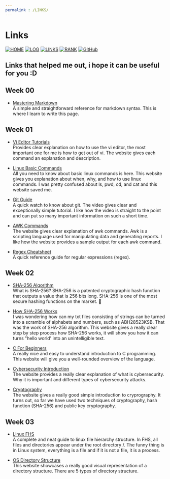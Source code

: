 ```yaml
---
permalink : /LINKS/
---
```


# Links
[![HOME](https://img.shields.io/badge/HOME-80182f?style=for-the-badge&logoColor=white)](https://rickyantowm.github.io/os212/)
[![LOG](https://img.shields.io/badge/LOG-8fa5a9?style=for-the-badge&logoColor=white)](https://raw.githubusercontent.com/rickyantowm/os212/main/TXT/mylog.txt)
[![LINKS](https://img.shields.io/badge/LINK-3a6971?style=for-the-badge&logoColor=white)](LINKS/)
[![RANK](https://img.shields.io/badge/RANK-3b3738?style=for-the-badge&logoColor=white)](https://raw.githubusercontent.com/rickyantowm/os212/main/TXT/myrank.txt)
[![GitHub](https://img.shields.io/badge/GitHub-a6474b?style=for-the-badge&logo=github&logoColor=white)](https://github.com/rickyantowm/os212/)

 
## Links that helped me out, i hope it can be useful for you :D

## Week 00

* [Mastering Markdown](https://guides.github.com/features/mastering-markdown/)<br> A simple and straightforward reference for markdown syntax. This is where I learn to write this page.

## Week 01
* [Vi Editor Tutorials](https://www.tutorialspoint.com/unix/unix-vi-editor.htm)<br> Provides clear explanation on how to use the vi editor, the most important one for me is how to get out of vi. The website gives each command an explanation and description.

* [Linux Basic Commands](https://www.hostinger.co.id/tutorial/perintah-dasar-linux)<br> All you need to know about basic linux commands is here. This website gives you explanation about when, why, and how to use linux commands. I was pretty confused about ls, pwd, cd, and cat and this website saved me.

* [Git Guide](https://www.youtube.com/watch?v=USjZcfj8yxE) <br> A quick watch to know about git. The video gives clear and exceptionally simple tutorial. I like how the video is straight to the point and can put so many important information on such a short time.

* [AWK Commands](https://www.geeksforgeeks.org/awk-command-unixlinux-examples/) <br> The website gives clear explanation of awk commands. Awk is a scripting language used for manipulating data and generating reports. I like how the website provides a sample output for each awk command.

* [Regex Cheatsheet](https://cheatography.com/davechild/cheat-sheets/regular-expressions/) <br> A quick reference guide for regular expressions (regex).


## Week 02
 
* [SHA-256 Algorithm](https://www.n-able.com/blog/sha-256-encryption) <br> What is SHA-256? SHA-256 is a patented cryptographic hash function that outputs a value that is 256 bits long. SHA-256 is one of the most secure hashing functions on the market.

* [How SHA-256 Works](https://qvault.io/cryptography/how-sha-2-works-step-by-step-sha-256/) <br> I was wondering how can my txt files consisting of strings can be turned into a scramble of alphabets and numbers, such as ABH28523KSB. That was the work of SHA-256 algorithm. This website gives a really clear step by step process how SHA-256 works, it will show you how it can turns "hello world' into an unintelligible text. 

* [C For Beginners](https://www.freecodecamp.org/news/the-c-beginners-handbook/) <br> A really nice and easy to understand introduction to C programming. This website will give you a well-rounded overview of the language.

* [Cybersecurity Introduction](https://www.javatpoint.com/what-is-cyber-security) <br> The website provides a really clear explanation of what is cybersecurity. Why it is important and different types of cybersecurity attacks. 

* [Cryptography](https://economictimes.indiatimes.com/definition/cryptography) <br> The website gives a really good simple introduction to cryprography. It turns out, so far we have used two techniques of cryptography, hash function (SHA-256) and public key cryptography.

## Week 03

* [Linux FHS](https://www.geeksforgeeks.org/linux-file-hierarchy-structure/) <br> A complete and neat guide to linux file hierarchy structure. In FHS, all files and directories appear under the root directory /. The funny thing is in Linux system, everything is a file and if it is not a file, it is a process.

* [OS Directory Structure](https://tutorialspoint.dev/computer-science/operating-systems/operating-system-structures-of-directory) <br> This website showcases a really good visual representation of a directory structure. There are 5 types of directory structure.
